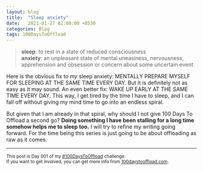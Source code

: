 ```yaml
---
layout: blog
title:  "Sleep anxiety"
date:   2021-01-27 02:00:00 +0530
categories: Blog
tags: 100DaysToOffload
---
```

> **sleep**: to rest in a state of reduced consciousness<br>
> **anxiety**: an unpleasant state of mental uneasiness, nervousness, apprehension and obsession or concern about some uncertain event

Here is the obvious fix to *my* sleep anxiety: MENTALLY PREPARE MYSELF FOR SLEEPING AT THE SAME TIME EVERY DAY. But it is definitely not as easy as it may sound. An even better fix: WAKE UP EARLY AT THE SAME TIME EVERY DAY. This way, I get tired by the time I have to sleep, and I can fall off without giving my mind time to go into an endless spiral.

But given that I am already in that spiral, why should I not give 100 Days To Offload a second go? **Doing something I have been stalling for a long time somehow helps me to sleep too.** I will try to refine my writing going forward. For the time being this series is just going to be about offloading as raw as it comes.

<hr>

<small>This post is Day 001 of my [#100DaysToOffload](https://chaitanya.page/tag/100daystooffload) challenge.<br>If you want to get involved, you can get more info from [100daystooffload.com](https://100daystooffload.com/).</small>
